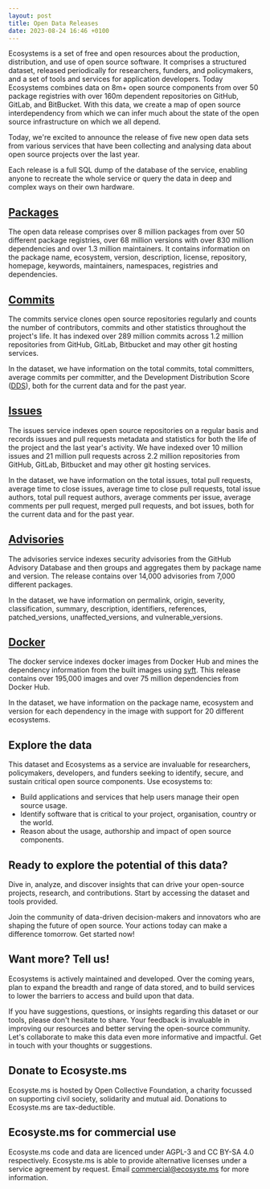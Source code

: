 ```yaml
---
layout: post
title: Open Data Releases
date: 2023-08-24 16:46 +0100
---
```


Ecosystems is a set of free and open resources about the production, distribution, and use of open source software. It comprises a structured dataset, released periodically for researchers, funders, and policymakers, and a set of tools and services for application developers. Today Ecosystems combines data on 8m+ open source components from over 50 package registries with over 160m dependent repositories on GitHub, GitLab, and BitBucket. With this data, we create a map of open source interdependency from which we can infer much about the state of the open source infrastructure on which we all depend.

Today, we're excited to announce the release of five new open data sets from various services that have been collecting and analysing data about open source projects over the last year.

Each release is a full SQL dump of the database of the service, enabling anyone to recreate the whole service or query the data in deep and complex ways on their own hardware.

## [Packages](https://packages.ecosyste.ms/open-data)

The open data release comprises over 8 million packages from over 50 different package registries, over 68 million versions with over 830 million dependencies and over 1.3 million maintainers. It contains information on the package name, ecosystem, version, description, license, repository, homepage, keywords, maintainers, namespaces, registries and dependencies.

## [Commits](https://commits.ecosyste.ms/open-data)

The commits service clones open source repositories regularly and counts the number of contributors, commits and other statistics throughout the project's life. It has indexed over 289 million commits across 1.2 million repositories from GitHub, GitLab, Bitbucket and may other git hosting services.

In the dataset, we have information on the total commits, total committers, average commits per committer, and the Development Distribution Score ([DDS](https://report.opensustain.tech/chapters/development-distribution-score.html)), both for the current data and for the past year.

## [Issues](https://issues.ecosyste.ms/open-data)

The issues service indexes open source repositories on a regular basis and records issues and pull requests metadata and statistics for both the life of the project and the last year's activity. We have indexed over 10 million issues and 21 million pull requests across 2.2 million repositories from GitHub, GitLab, Bitbucket and may other git hosting services.

In the dataset, we have information on the total issues, total pull requests, average time to close issues, average time to close pull requests, total issue authors, total pull request authors, average comments per issue, average comments per pull request, merged pull requests, and bot issues, both for the current data and for the past year.

## [Advisories](https://advisories.ecosyste.ms/open-data)

The advisories service indexes security advisories from the GitHub Advisory Database and then groups and aggregates them by package name and version. The release contains over 14,000 advisories from 7,000 different packages.

In the dataset, we have information on permalink, origin, severity, classification, summary, description, identifiers, references, patched_versions, unaffected_versions, and vulnerable_versions.

## [Docker](https://docker.ecosyste.ms/open-data)

The docker service indexes docker images from Docker Hub and mines the dependency information from the built images using [syft](https://github.com/anchore/syft). This release contains over 195,000 images and over 75 million dependencies from Docker Hub.

In the dataset, we have information on the package name, ecosystem and version for each dependency in the image with support for 20 different ecosystems.

## Explore the data

This dataset and Ecosystems as a service are invaluable for researchers, policymakers, developers, and funders seeking to identify, secure, and sustain critical open source components. Use ecosystems to:

- Build applications and services that help users manage their open source usage.
- Identify software that is critical to your project, organisation, country or the world.
- Reason about the usage, authorship and impact of open source components.

## Ready to explore the potential of this data? 

Dive in, analyze, and discover insights that can drive your open-source projects, research, and contributions. Start by accessing the dataset and tools provided. 

Join the community of data-driven decision-makers and innovators who are shaping the future of open source. Your actions today can make a difference tomorrow. Get started now!

## Want more? Tell us!

Ecosystems is actively maintained and developed. Over the coming years, plan to expand the breadth and range of data stored, and to build services to lower the barriers to access and build upon that data. 

If you have suggestions, questions, or insights regarding this dataset or our tools, please don't hesitate to share. Your feedback is invaluable in improving our resources and better serving the open-source community. Let's collaborate to make this data even more informative and impactful. Get in touch with your thoughts or suggestions.

## Donate to Ecosyste.ms

Ecosyste.ms is hosted by Open Collective Foundation, a charity focussed on supporting civil society, solidarity and mutual aid. Donations to Ecosyste.ms are tax-deductible.

## Ecosyste.ms for commercial use

Ecosyste.ms code and data are licenced under AGPL-3 and CC BY-SA 4.0 respectively. Ecosyste.ms is able to provide alternative licenses under a service agreement by request. Email commercial@ecosyste.ms for more information. 
